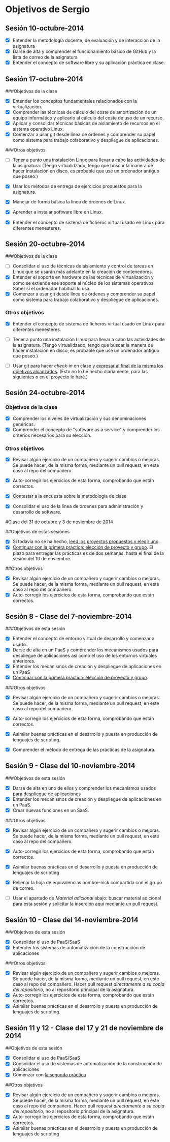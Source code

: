 Objetivos de Sergio
====================


## Sesión 10-octubre-2014

- [X] Entender la metodología docente, de evaluación y de interacción de la asignatura
- [X] Darse de alta y comprender el funcionamiento básico de GitHub y la lista de correo de la asignatura
- [X] Entender el concepto de software libre y su aplicación práctica en clase.

## Sesión 17-octubre-2014

###Objetivos de la clase

- [X] Entender los conceptos fundamentales relacionados con la virtualización.
- [X] Comprender las técnicas de cálculo del coste de amortización de un equipo informático y aplicarlo al cálculo del coste de uso de un recurso.
- [X] Aplicar y consolidar técnicas básicas de aislamiento de recursos en el sistema operativo Linux.
- [X] Comenzar a usar git desde línea de órdenes y comprender su papel como sistema para trabajo colaborativo y despliegue de aplicaciones.

###Otros objetivos

- [ ] Tener a punto una instalación Linux para llevar a cabo las actividades de la asignatura. (Tengo virtualidzado, tengo que buscar la manera de hacer instalación en disco, es probable que use un ordenador antiguo que poseo.)
- [X] Usar los métodos de entrega de ejercicios propuestos para la asignatura.
- [X] Manejar de forma básica la línea de órdenes de Linux.
- [X] Aprender a instalar software libre en Linux.
- [X] Entender el concepto de sistema de ficheros virtual usado en Linux para diferentes menesteres.


## Sesión 20-octubre-2014

###Objetivos de la clase


- [ ] Consolidar el uso de técnicas de aislamiento y control de tareas en Linux que se usarán más adelante en la creación de contenedores.
- [X] Entender el soporte en hardware de las técnicas de virtualización y cómo se extiende ese soporte al núcleo de los sistemas operativos. Saber si el ordenador habitual lo usa.
- [X] Comenzar a usar git desde línea de órdenes y comprender su papel como sistema para trabajo colaborativo y despliegue de aplicaciones.

### Otros objetivos

- [X] Entender el concepto de sistema de ficheros virtual usado en Linux para diferentes menesteres.
- [ ] Tener a punto una instalación Linux para llevar a cabo las actividades de la asignatura. (Tengo virtualidzado, tengo que buscar la manera de hacer instalación en disco, es probable que use un ordenador antiguo que poseo.)
- [ ] Usar git para hacer *check-in* en clase y [expresar al final de la misma los objetivos alcanzados](Cumpliendo_Objetivos.md). (Esto no lo he hecho diariamente, para las siguientes o en el proyecto lo haré.)


## Sesión 24-octubre-2014

### Objetivos de la clase

- [X] Comprender los niveles de virtualización y sus denominaciones genéricas.
- [X] Comprender el concepto de "software as a service" y comprender los criterios necesarios para su elección.

### Otros objetivos

- [X] Revisar algún ejercicio de un compañero y sugerir cambios o mejoras. Se puede hacer, de la misma forma, mediante un pull request, en este caso al repo del compañero.
- [X] Auto-corregir los ejercicios de esta forma, comprobando que están correctos.
- [X] Contestar a la encuesta sobre la metodología de clase
- [X] Consolidar el uso de la línea de órdenes para administración y desarrollo de software.


#Clase del 31 de octubre y 3  de noviembre de 2014

##Objetivos de estas sesiones

- [X] Si todavía no se ha hecho, [leed los proyectos propuestos y elegir uno](../proyectos_propuestos.md).
- [X] [Continuar con la primera práctica: elección de proyecto y grupo](http://jj.github.io/CC/documentos/practicas/1.Infraestructura). El plazo para entregar las prácticas es de dos semanas: hasta el final de la sesión del 10 de noviembre.

##Otros objetivos

- [X] Revisar algún ejercicio de un compañero y sugerir cambios o mejoras. Se puede hacer, de la misma forma, mediante un pull request, en este caso al repo del compañero.
- [X] Auto-corregir los ejercicios de esta forma, comprobando que están correctos.

Sesión 8 - Clase del 7-noviembre-2014
------------------------------------------
###Objetivos de esta sesión

- [X] Entender el concepto de entorno virtual de desarrollo y comenzar a usarlo.
- [X] Darse de alta en un PaaS y comprender los mecanismos usados para despliegue de aplicaciones así como el uso de los entornos virtuales anteriores.
- [X] Entender los mecanismos de creación y despliegue de aplicaciones en un PaaS
- [X] [Continuar con la primera práctica: elección de proyecto y grupo](http://jj.github.io/CC/documentos/practicas/1.Infraestructura).

###Otros objetivos

- [X] Revisar algún ejercicio de un compañero y sugerir cambios o mejoras. Se puede hacer, de la misma forma, mediante un pull request, en este caso al repo del compañero.
- [X] Auto-corregir los ejercicios de esta forma, comprobando que están correctos.
- [X] Asimilar buenas prácticas en el desarrollo y puesta en producción de lenguajes de scripting.
- [X] Comprender el método de entrega de las prácticas de la asignatura.


Sesión 9 - Clase del 10-noviembre-2014
------------------------------------------
###Objetivos de esta sesión

- [X] Darse de alta en uno de ellos y comprender los mecanismos usados para despliegue de aplicaciones
- [X] Entender los mecanismos de creación y despliegue de aplicaciones en un PaaS.
- [X] Crear nuevas funciones en un SaaS.

###Otros objetivos

- [X] Revisar algún ejercicio de un compañero y sugerir cambios o mejoras. Se puede hacer, de la misma forma, mediante un pull request, en este caso al repo del compañero.
- [X] Auto-corregir los ejercicios de esta forma, comprobando que están correctos.
- [X] Asimilar buenas prácticas en el desarrollo y puesta en producción de lenguajes de scripting
- [X] Rellenar la hoja de equivalencias nombre-nick compartida con el grupo de correo.
- [ ] Usar el apartado de *Material adicional* abajo: buscar material adicional para esta sesión y solicitar la inserción aquí mediante un pull request.


Sesión 10 - Clase del 14-noviembre-2014
------------------------------------------
###Objetivos de esta sesión

- [X] Consolidar el uso de PaaS/SaaS
- [X] Entender los sistemas de automatización de la construcción de aplicaciones

###Otros objetivos

- [X] Revisar algún ejercicio de un compañero y sugerir cambios o mejoras. Se puede hacer, de la misma forma, mediante un pull request, en este caso al repo del compañero. Hacer pull request *directamente a su copia del repositorio*, no al repositorio principal de la asignatura.
- [X] Auto-corregir los ejercicios de esta forma, comprobando que están correctos.
- [X] Asimilar buenas prácticas en el desarrollo y puesta en producción de lenguajes de scripting.

Sesión 11 y 12 - Clase del 17 y 21 de noviembre de 2014
----------------------------------------------

##Objetivos de esta sesión

- [X] Consolidar el uso de PaaS/SaaS
- [X] Consolidar el uso de sistemas de automatización de la construcción de aplicaciones
- [X] Comenzar con [la segunda práctica](https://github.com/JJ/CC/blob/master/documentos/practicas/2.XaaS.md)

##Otros objetivos

- [X] Revisar algún ejercicio de un compañero y sugerir cambios o mejoras. Se puede hacer, de la misma forma, mediante un pull request, en este caso al repo del compañero. Hacer pull request *directamente a su copia del repositorio*, no al repositorio principal de la asignatura. 
- [X] Auto-corregir los ejercicios de esta forma, comprobando que están correctos.
- [X] Asimilar buenas prácticas en el desarrollo y puesta en producción de lenguajes de scripting
